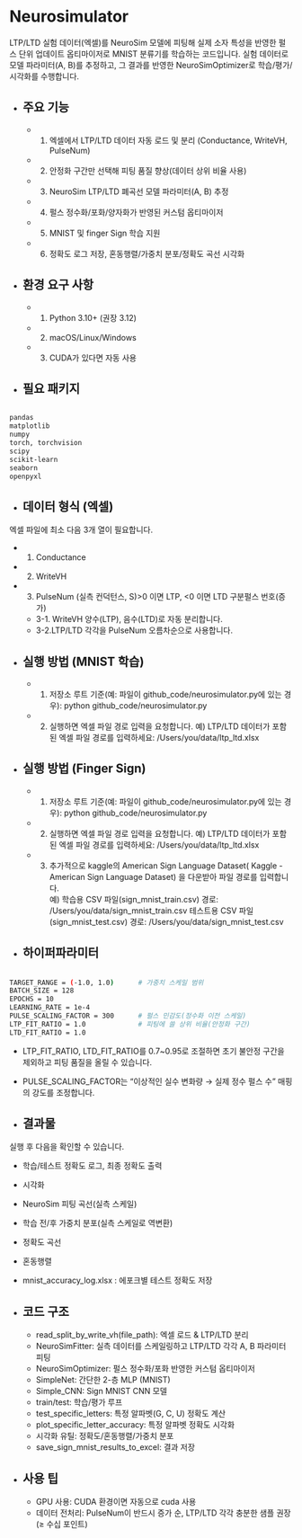 # Neurosimulator 

LTP/LTD 실험 데이터(엑셀)를 NeuroSim 모델에 피팅해 실제 소자 특성을 반영한 펄스 단위 업데이트 옵티마이저로 MNIST 분류기를 학습하는 코드입니다.
실험 데이터로 모델 파라미터(A, B)를 추정하고, 그 결과를 반영한 NeuroSimOptimizer로 학습/평가/시각화를 수행합니다.

+ ## 주요 기능
  + 1. 엑셀에서 LTP/LTD 데이터 자동 로드 및 분리 (Conductance, WriteVH, PulseNum)
  + 2. 안정화 구간만 선택해 피팅 품질 향상(데이터 상위 비율 사용)
  + 3. NeuroSim LTP/LTD 폐곡선 모델 파라미터(A, B) 추정
  + 4. 펄스 정수화/포화/양자화가 반영된 커스텀 옵티마이저
  + 5. MNIST 및 finger Sign 학습 지원
  + 6. 정확도 로그 저장, 혼동행렬/가중치 분포/정확도 곡선 시각화

+ ## 환경 요구 사항
  + 1. Python 3.10+ (권장 3.12)
  + 2. macOS/Linux/Windows
  + 3. CUDA가 있다면 자동 사용

+ ## 필요 패키지

```bash

pandas  
matplotlib  
numpy  
torch, torchvision  
scipy  
scikit-learn  
seaborn  
openpyxl  

```


+ ## 데이터 형식 (엑셀)
엑셀 파일에 최소 다음 3개 열이 필요합니다. 
  + 1. Conductance
  + 2. WriteVH
  + 3. PulseNum (실측 컨덕턴스, S)>0 이면 LTP, <0 이면 LTD 구분펄스 번호(증가)
    + 3-1. WriteVH 양수(LTP), 음수(LTD)로 자동 분리합니다.
    + 3-2.LTP/LTD 각각을 PulseNum 오름차순으로 사용합니다.
 
+ ## 실행 방법 (MNIST 학습)

  + 1. 저장소 루트 기준(예: 파일이 github_code/neurosimulator.py에 있는 경우):
python github_code/neurosimulator.py

  + 2. 실행하면 엑셀 파일 경로 입력을 요청합니다. 예)
LTP/LTD 데이터가 포함된 엑셀 파일 경로를 입력하세요:  /Users/you/data/ltp_ltd.xlsx

+ ## 실행 방법 (Finger Sign)
  + 1. 저장소 루트 기준(예: 파일이 github_code/neurosimulator.py에 있는 경우):
python github_code/neurosimulator.py

  + 2. 실행하면 엑셀 파일 경로 입력을 요청합니다. 예)
LTP/LTD 데이터가 포함된 엑셀 파일 경로를 입력하세요:  /Users/you/data/ltp_ltd.xlsx

  + 3. 추가적으로 kaggle의 American Sign Language Dataset( Kaggle - American Sign Language Dataset) 을 다운받아 파일 경로를 입력합니다.  
        예) 학습용 CSV 파일(sign_mnist_train.csv) 경로: /Users/you/data/sign_mnist_train.csv
           테스트용 CSV 파일(sign_mnist_test.csv) 경로: /Users/you/data/sign_mnist_test.csv
+ ## 하이퍼파라미터
 ```bash
  
TARGET_RANGE = (-1.0, 1.0)      # 가중치 스케일 범위
BATCH_SIZE = 128
EPOCHS = 10
LEARNING_RATE = 1e-4
PULSE_SCALING_FACTOR = 300      # 펄스 민감도(정수화 이전 스케일)
LTP_FIT_RATIO = 1.0             # 피팅에 쓸 상위 비율(안정화 구간)
LTD_FIT_RATIO = 1.0 

```


  + LTP_FIT_RATIO, LTD_FIT_RATIO를 0.7~0.95로 조절하면 초기 불안정 구간을 제외하고 피팅 품질을 올릴 수 있습니다.
  + PULSE_SCALING_FACTOR는 “이상적인 실수 변화량 → 실제 정수 펄스 수” 매핑의 강도를 조정합니다.

+ ## 결과물

실행 후 다음을 확인할 수 있습니다.
  + 학습/테스트 정확도 로그, 최종 정확도 출력
  +  시각화
  + NeuroSim 피팅 곡선(실측 스케일)
  + 학습 전/후 가중치 분포(실측 스케일로 역변환)
  + 정확도 곡선
  + 혼동행렬
  + mnist_accuracy_log.xlsx : 에포크별 테스트 정확도 저장

+ ## 코드 구조
  + read_split_by_write_vh(file_path): 엑셀 로드 & LTP/LTD 분리
  + NeuroSimFitter: 실측 데이터를 스케일링하고 LTP/LTD 각각 A, B 파라미터 피팅
  + NeuroSimOptimizer: 펄스 정수화/포화 반영한 커스텀 옵티마이저
  + SimpleNet: 간단한 2-층 MLP (MNIST)
  + Simple_CNN: Sign MNIST CNN 모델
  + train/test: 학습/평가 루프
  + test_specific_letters: 특정 알파벳(G, C, U) 정확도 계산
  + plot_specific_letter_accuracy: 특정 알파벳 정확도 시각화
  + 시각화 유틸: 정확도/혼동행렬/가중치 분포
  + save_sign_mnist_results_to_excel: 결과 저장

+ ## 사용 팁
  + GPU 사용: CUDA 환경이면 자동으로 cuda 사용
  + 데이터 전처리: PulseNum이 반드시 증가 순, LTP/LTD 각각 충분한 샘플 권장(≥ 수십 포인트)
	

